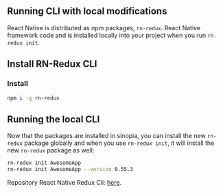 ## Running CLI with local modifications

React Native is distributed as npm packages, `rn-redux`. React Native framework code and is installed locally into your project when you run `rn-redux init`.


## Install RN-Redux CLI

### Install
```bash
npm i -g rn-redux
```

## Running the local CLI

Now that the packages are installed in sinopia, you can install the new `rn-redux` package globally and when you use `rn-redux init`, it will install the new `rn-redux` package as well:

```bash
rn-redux init AwesomeApp
rn-redux init AwesomeApp --version 0.55.3
```

Repository React Native Redux Cli: [here](https://github.com/jundat95/rn-redux-cli).
